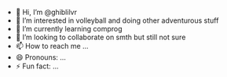 - 👋 Hi, I’m @ghiblilvr
- 👀 I’m interested in volleyball and doing other adventurous stuff
- 🌱 I’m currently learning comprog
- 💞️ I’m looking to collaborate on smth but still not sure
- 📫 How to reach me ...
- 😄 Pronouns: ...
- ⚡ Fun fact: ...

<!---
ghiblilvr/ghiblilvr is a ✨ special ✨ repository because its `README.md` (this file) appears on your GitHub profile.
You can click the Preview link to take a look at your changes.
--->

